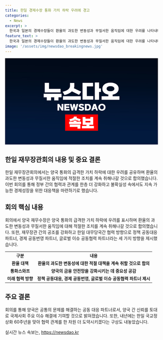 ```yaml
---
title: 한일 경제수장 통화 가치 하락 우려에 경고
categories:
  - News
excerpt: >
  한국과 일본의 경제수장들이 환율의 과도한 변동성과 무질서한 움직임에 대한 우려를 나타내며, 달러 초강세로 원화와 엔화가 약화되면서 공동 대응에 돌입했다. 지난 4월 미국에서 열린 G20 재무장관회의에서도 이 문제에 대한 공동 구두개입성 발언을 내놓았으며, 통화스와프 등 금융 안정성 측면에서의 협력 강화도 합의했다. 뿐만 아니라, 미래 대비 저출생과 생산성 저하 등의 정책 공동대응 파트너로 협력을 강화한 것으로 나타났다. 지속적인 경제성장을 위해 정부 간 협력 방향과 세 가지 파트너십을 제시했으며, 내년에는 한일 국교정상화 60주년을 맞아 협력 관계를 한층 높일 예정이라고 밝혔다.
feature_text: >
  한국과 일본의 경제수장들이 환율의 과도한 변동성과 무질서한 움직임에 대한 우려를 나타내며, 달러 초강세로 원화와 엔화가 약화되면서 공동 대응에 돌입했다. 지난 4월 미국에서 열린 G20 재무장관회의에서도 이 문제에 대한 공동 구두개입성 발언을 내놓았으며, 통화스와프 등 금융 안정성 측면에서의 협력 강화도 합의했다. 뿐만 아니라, 미래 대비 저출생과 생산성 저하 등의 정책 공동대응 파트너로 협력을 강화한 것으로 나타났다. 지속적인 경제성장을 위해 정부 간 협력 방향과 세 가지 파트너십을 제시했으며, 내년에는 한일 국교정상화 60주년을 맞아 협력 관계를 한층 높일 예정이라고 밝혔다.
image: '/assets/img/newsdao_breakingnews.jpg'
---
```


<p><img src="/assets/img/newsdao_breakingnews.jpg" alt="koreaapp 속보" /></p>

<h2 data-ke-size="size26">한일 재무장관회의 내용 및 중요 결론</h2>

<p data-ke-size="size16">한일 재무장관회의에서는 양국 통화의 급격한 가치 하락에 대한 우려를 공유하며 환율의 과도한 변동성과 무질서한 움직임에 적절한 조치를 계속 취해나갈 것으로 합의했습니다. 이번 회의를 통해 정부 간의 협력과 관계를 한층 더 강화하고 불확실성 속에서도 지속 가능한 경제성장을 위한 대응책을 마련하기로 했습니다.</p>

<h2 data-ke-size="size24">회의 핵심 내용</h2>

<p data-ke-size="size16">회의에서 양국 재무수장은 양국 통화의 급격한 가치 하락에 우려를 표시하며 환율의 과도한 변동성과 무질서한 움직임에 대해 적절한 조치를 계속 취해나갈 것으로 합의했습니다. 또한, 재무장관 간의 공조를 강화하고 한일 대무당국간 협력 방향으로 정책 공동대응 파트너, 경제 공동번영 파트너, 글로벌 이슈 공동협력 파트너라는 세 가지 방향을 제시했습니다.</p>

<table>
    <tr>
        <td style="text-align: center; height: 17px;"><b>구분</b></td>
        <td style="text-align: center; height: 17px;"><b>내용</b></td>
    </tr>
    <tr>
        <td style="text-align: center; height: 17px;"><b>환율 대책</b></td>
        <td style="text-align: center; height: 17px;"><b>환율의 과도한 변동성에 대한 적절 대책을 계속 취할 것으로 합의</b></td>
    </tr>
    <tr>
        <td style="text-align: center; height: 17px;"><b>통화스와프</b></td>
        <td style="text-align: center; height: 17px;"><b>양국의 금융 안전망을 강화시키는 데 중요성 공감</b></td>
    </tr>
    <tr>
        <td style="text-align: center; height: 17px;"><b>미래 협력 방향</b></td>
        <td style="text-align: center; height: 17px;"><b>정책 공동대응, 경제 공동번영, 글로벌 이슈 공동협력 파트너 제시</b></td>
    </tr>
</table>

<h2 data-ke-size="size24">주요 결론</h2>

<p data-ke-size="size16">회의를 통해 양국은 공통의 문제를 해결하는 공동 대응 파트너로서, 양국 간 신뢰를 토대로 국제사회 주요 이슈 해결에 기여할 것으로 밝혀졌습니다. 또한, 내년에는 한일 국교정상화 60주년을 맞아 협력 관계를 한 차원 더 도약시키겠다는 구상도 내놓았습니다.</p>
실시간 뉴스 속보는, <a href="https://newsdao.kr" rel="dofollow">https://newsdao.kr</a>


